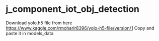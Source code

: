 # j_component_iot_obj_detection
Download yolo.h5 file from here https://www.kaggle.com/rmoharir8396/yolo-h5-file/version/1
Copy and paste it in models_data
